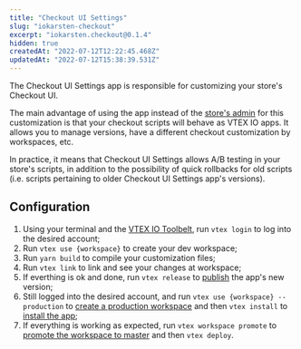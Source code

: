 ```yaml
---
title: "Checkout UI Settings"
slug: "iokarsten-checkout"
excerpt: "iokarsten.checkout@0.1.4"
hidden: true
createdAt: "2022-07-12T12:22:45.468Z"
updatedAt: "2022-07-12T15:38:39.531Z"
---
```

The Checkout UI Settings app is responsible for customizing your store's Checkout UI.

The main advantage of using the app instead of the [store's admin](https://help.vtex.com/tutorial/configure-template-in-smartcheckout-update--ToTE5XB39t0SwtHgpgwSv?locale=en) for this customization is that your checkout scripts will behave as VTEX IO apps. It allows you to manage versions, have a different checkout customization by workspaces, etc.

In practice, it means that Checkout UI Settings allows A/B testing in your store's scripts, in addition to the possibility of quick rollbacks for old scripts (i.e. scripts pertaining to older Checkout UI Settings app's versions).

## Configuration
1.  Using your terminal and the [VTEX IO Toolbelt](https://vtex.io/docs/recipes/development/vtex-io-cli-installment-and-command-reference), run `vtex login` to log into the desired account;
2. Run `vtex use {workspace}` to create your dev workspace;
3. Run `yarn build` to compile your customization files;
4. Run `vtex link` to link and see your changes at workspace;
5. If everthing is ok and done, run `vtex release` to [publish](https://vtex.io/docs/recipes/development/publishing-an-app) the app's new version;
6. Still logged into the desired account, and run `vtex use {workspace} --production` to [create a production workspace](https://vtex.io/docs/recipes/development/creating-a-production-workspace) and then `vtex install` to [install the app](https://vtex.io/docs/recipes/development/installing-an-app);
7. If everything is working as expected, run `vtex workspace promote` to [promote the workspace to master](https://vtex.io/docs/recipes/development/promoting-a-workspace-to-master) and then `vtex deploy`.